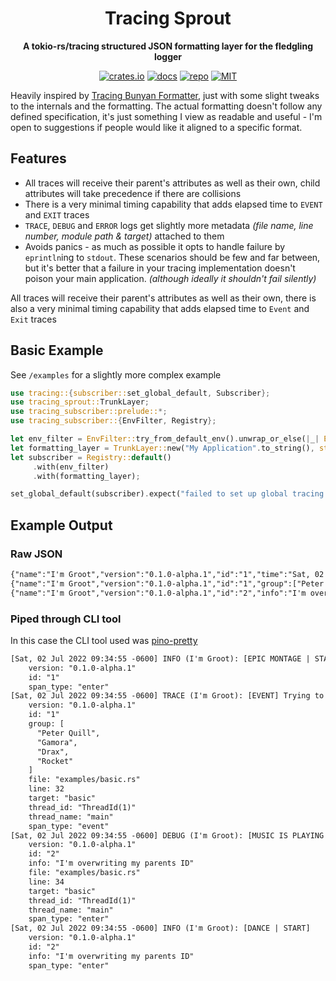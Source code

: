 <div align="center">
  <h1>Tracing Sprout</h1>
  <p>
    <strong>A tokio-rs/tracing structured JSON formatting layer for the fledgling logger</strong>
  </p>
  <p>

[![crates.io](https://img.shields.io/crates/v/tracing_sprout?label=latest)](https://crates.io/crates/tracing_sprout)
[![docs](https://docs.rs/tracing_sprout/badge.svg)](https://docs.rs/tracing_sprout/latest/tracing_sprout/)
[![repo](https://img.shields.io/badge/github-code-black)](https://github.com/naamancurtis/tracing-sprout)
[![MIT](https://img.shields.io/github/license/naamancurtis/tracing-sprout)](https://github.com/naamancurtis/tracing-sprout/blob/main/LICENSE)

</div>

Heavily inspired by [Tracing Bunyan Formatter](https://github.com/LukeMathWalker/tracing-bunyan-formatter), just with some slight tweaks to the internals and the formatting. The actual formatting doesn't follow any defined specification, it's just something I view as readable and useful - I'm open to suggestions if people would like it aligned to a specific format.

## Features

- All traces will receive their parent's attributes as well as their own, child attributes will take precedence if there are collisions
- There is a very minimal timing capability that adds elapsed time to `EVENT` and `EXIT` traces
- `TRACE`, `DEBUG` and `ERROR` logs get slightly more metadata _(file name, line number, module path & target)_ attached to them
- Avoids panics - as much as possible it opts to handle failure by `eprintln`ing to `stdout`. These scenarios should be few and far between, but it's better that a failure in your tracing implementation doesn't poison your main application. _(although ideally it shouldn't fail silently)_

All traces will receive their parent's attributes as well as their own, there is also a very minimal timing capability that adds elapsed time to `Event` and `Exit` traces

## Basic Example

See `/examples` for a slightly more complex example

```rust
use tracing::{subscriber::set_global_default, Subscriber};
use tracing_sprout::TrunkLayer;
use tracing_subscriber::prelude::*;
use tracing_subscriber::{EnvFilter, Registry};

let env_filter = EnvFilter::try_from_default_env().unwrap_or_else(|_| EnvFilter::new("info"));
let formatting_layer = TrunkLayer::new("My Application".to_string(), std::io::stdout);
let subscriber = Registry::default()
     .with(env_filter)
     .with(formatting_layer);

set_global_default(subscriber).expect("failed to set up global tracing subscriber")
```

## Example Output

### Raw JSON

```txt
{"name":"I'm Groot","version":"0.1.0-alpha.1","id":"1","time":"Sat, 02 Jul 2022 09:33:59 -0600","msg":"[EPIC MONTAGE | START]","level":"info","span_type":"enter"}
{"name":"I'm Groot","version":"0.1.0-alpha.1","id":"1","group":["Peter Quill","Gamora","Drax","Rocket"],"time":"Sat, 02 Jul 2022 09:33:59 -0600","msg":"[EVENT] Trying to plug in the power","level":"trace","file":"examples/basic.rs","line":32,"target":"basic","thread_id":"ThreadId(1)","thread_name":"main","span_type":"event"}
{"name":"I'm Groot","version":"0.1.0-alpha.1","id":"2","info":"I'm overwriting my parents ID","time":"Sat, 02 Jul 2022 09:33:59 -0600","msg":"[MUSIC IS PLAYING | START]","level":"debug","file":"examples/basic.rs","line":34,"target":"basic","thread_id":"ThreadId(1)","thread_name":"main","span_type":"enter"}
```

### Piped through CLI tool

In this case the CLI tool used was [pino-pretty](https://github.com/pinojs/pino-pretty)

```txt
[Sat, 02 Jul 2022 09:34:55 -0600] INFO (I'm Groot): [EPIC MONTAGE | STA
    version: "0.1.0-alpha.1"
    id: "1"
    span_type: "enter"
[Sat, 02 Jul 2022 09:34:55 -0600] TRACE (I'm Groot): [EVENT] Trying to
    version: "0.1.0-alpha.1"
    id: "1"
    group: [
      "Peter Quill",
      "Gamora",
      "Drax",
      "Rocket"
    ]
    file: "examples/basic.rs"
    line: 32
    target: "basic"
    thread_id: "ThreadId(1)"
    thread_name: "main"
    span_type: "event"
[Sat, 02 Jul 2022 09:34:55 -0600] DEBUG (I'm Groot): [MUSIC IS PLAYING | START]
    version: "0.1.0-alpha.1"
    id: "2"
    info: "I'm overwriting my parents ID"
    file: "examples/basic.rs"
    line: 34
    target: "basic"
    thread_id: "ThreadId(1)"
    thread_name: "main"
    span_type: "enter"
[Sat, 02 Jul 2022 09:34:55 -0600] INFO (I'm Groot): [DANCE | START]
    version: "0.1.0-alpha.1"
    id: "2"
    info: "I'm overwriting my parents ID"
    span_type: "enter"
```
